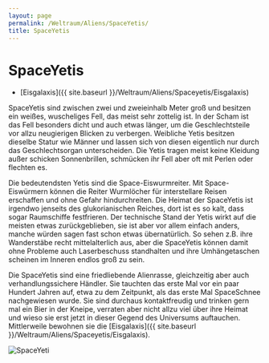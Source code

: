 ```yaml
---
layout: page
permalink: /Weltraum/Aliens/SpaceYetis/
title: SpaceYetis
---
```



# SpaceYetis


- [Eisgalaxis]({{ site.baseurl }}/Weltraum/Aliens/Spaceyetis/Eisgalaxis)

SpaceYetis sind zwischen zwei und zweieinhalb Meter groß und besitzen ein weißes, wuscheliges Fell, das meist sehr zottelig ist. In der Scham ist das Fell besonders dicht und auch etwas länger, um die Geschlechtsteile vor allzu neugierigen Blicken zu verbergen. Weibliche Yetis besitzen dieselbe Statur wie Männer und lassen sich von diesen eigentlich nur durch das Geschlechtsorgan unterscheiden. Die Yetis tragen meist keine Kleidung außer schicken Sonnenbrillen, schmücken ihr Fell aber oft mit Perlen oder flechten es.

Die bedeutendsten Yetis sind die Space-Eiswurmreiter. Mit Space-Eiswürmern können die Reiter Wurmlöcher für interstellare Reisen erschaffen und ohne Gefahr hindurchreiten. Die Heimat der SpaceYetis ist irgendwo jenseits des glukorianischen Reiches, dort ist es so kalt, dass sogar Raumschiffe festfrieren. Der technische Stand der Yetis wirkt auf die meisten etwas zurückgeblieben, sie ist aber vor allem einfach anders, manche würden sagen fast schon etwas übernatürlich. So sehen z.B. ihre Wanderstäbe recht mittelalterlich aus, aber die SpaceYetis können damit ohne Probleme auch Laserbeschuss standhalten und ihre Umhängetaschen scheinen im Inneren endlos groß zu sein.

Die SpaceYetis sind eine friedliebende Alienrasse, gleichzeitig aber auch verhandlungssichere Händler. Sie tauchten das erste Mal vor ein paar Hundert Jahren auf, etwa zu dem Zeitpunkt, als das erste Mal SpaceSchnee nachgewiesen wurde. Sie sind durchaus kontaktfreudig und trinken gern mal ein Bier in der Kneipe, verraten aber nicht allzu viel über ihre Heimat und wieso sie erst jetzt in dieser Gegend des Universums auftauchen. Mittlerweile bewohnen sie die [Eisgalaxis]({{ site.baseurl }}/Weltraum/Aliens/Spaceyetis/Eisgalaxis).


<aside><img alt="SpaceYeti" src="{{ site.baseurl }}/assets/pics/spacepirates/gallery/sp/nrm/yeti.jpg" /></aside>

